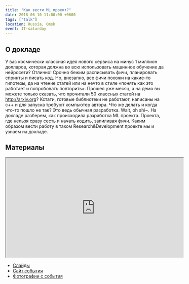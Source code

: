 ```yaml
---
title: "Как вести ML проект?"
date: 2018-06-10 11:00:00 +0600
tags: ["talk"]
location: Russia, Omsk
event: IT-saturday
---
```


## О докладе

У вас космически классная идея нового сервиса на минус 1 миллион долларов, которая должна во всю использовать машинное обучение да нейросети? Отлично! Срочно бежим расписывать фичи, планировать спринты и писать код. Но, внезапно, все фичи похожи на какие-то гипотезы, да на чтение статей или на нечто в стиле «понять как это работает и попробовать повторить». Прошел уже месяц, а на демо вы можете только сказать, что прочитали 50 классных статей на http://arxiv.org? Кстати, готовые библиотеки не работают, написаны на c++ и для запуска требуют компьютер автора. Что же делать и когда что-то пошло не так? Это ведь обычная разработка. Wait, oh shi~.
На докладе разберем, как происходила разработка ML проекта. Проекта, где нельзя сразу сесть и начать кодить, запиливая фичи. Каким образом вести работу в таком Research&Development проекте мы и узнаем на докладе.

## Материалы

<iframe src="https://www.youtube.com/embed/4ogsleZJVFk?color=white&theme=light" width="560" height="315"></iframe>

- [Слайды](https://docs.google.com/presentation/d/e/2PACX-1vThm7ZWkwHcReBMCQ4yPrY6bZwTjo11yYs3pA2jAHYR-F4xQjA5HYRaChbQ5nq0iDjTLPvBZ8duNvfZ/pub?start=false)
- [Сайт события](https://vk.com/wall-45419039_3442)
- [Фотографии с события](https://vk.com/album-45419039_257464293)
